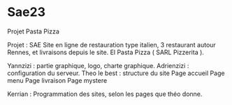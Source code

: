 # Sae23
Projet Pasta Pizza




Projet : SAE
Site en ligne de restauration type italien, 3 restaurant autour Rennes, et livraisons depuis le site. El Pasta Pizza ( SARL Pizzerita ).

Yannzizi : partie graphique, logo, charte graphique.
Adrienzizi : configuration du serveur.
Theo le best : structure du site
    Page accueil
    Page menu
    Page livraison
    Page mystere

Kerrian : Programmation des sites, selon les pages que théo donne.
